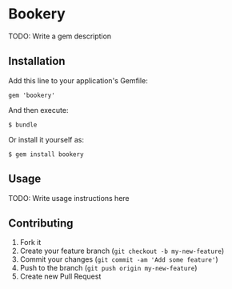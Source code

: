 # Bookery

TODO: Write a gem description

## Installation

Add this line to your application's Gemfile:

    gem 'bookery'

And then execute:

    $ bundle

Or install it yourself as:

    $ gem install bookery

## Usage

TODO: Write usage instructions here

## Contributing

1. Fork it
2. Create your feature branch (`git checkout -b my-new-feature`)
3. Commit your changes (`git commit -am 'Add some feature'`)
4. Push to the branch (`git push origin my-new-feature`)
5. Create new Pull Request
